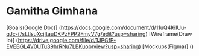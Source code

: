 # Gamitha Gimhana

[Goals(Google Doc)] (https://docs.google.com/document/d/11uQ4I6IUu-qJc-i7sLtlsuXcjItauDKPzFPP2FmyV7g/edit?usp=sharing)
[Wireframe(Draw io)] (https://drive.google.com/file/d/1JPGfP-EVEBGL4V0UTu39hrRNu7LBKuob/view?usp=sharing)
[Mockups(Figma)] ()